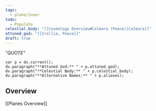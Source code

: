 ```yaml
---
tags:
  - plane/inner
todo:
  - Populate
celestial_body: "[[Cosmology Overview#Calmara (Peace)|Calmara]]"
attuned_god: "[[Irellia, Peace]]"
draft: true
---
```

*"QUOTE"*
```dataviewjs
var p = dv.current();
dv.paragraph("**Attuned God:** " + p.attuned_god);
dv.paragraph("**Celestial Body:** " + p.celestial_body);
dv.paragraph("**Alternative Names:** " + p.aliases);
```
## Overview

[[Planes Overview]]